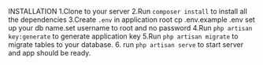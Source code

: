 INSTALLATION
1.Clone to your server
2.Run `composer install` to install all the dependencies
3.Create `.env` in application root cp .env.example .env set up your db name.set username to root and no password
4.Run `php artisan key:generate` to generate application key
5.Run `php artisan migrate` to migrate tables to your database.
6. run `php artisan serve` to start server and app should be ready.
